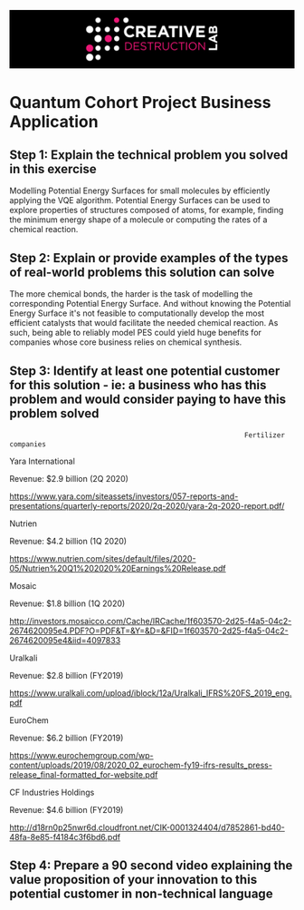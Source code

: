 ![CDL 2020 Cohort Project](../figures/CDL_logo.jpg)
# Quantum Cohort Project Business Application


## Step 1: Explain the technical problem you solved in this exercise

Modelling Potential Energy Surfaces for small molecules by efficiently applying the VQE algorithm. Potential Energy Surfaces can be used to explore properties of structures composed of atoms, for example, finding the minimum energy shape of a molecule or computing the rates of a chemical reaction.

## Step 2: Explain or provide examples of the types of real-world problems this solution can solve

The more chemical bonds, the harder is the task of modelling the corresponding Potential Energy Surface. And without knowing the Potential Energy Surface it's not feasible to computationally develop the most efficient catalysts that would facilitate the needed chemical reaction. As such, being able to reliably model PES could yield huge benefits for companies whose core business relies on chemical synthesis.

## Step 3: Identify at least one potential customer for this solution - ie: a business who has this problem and would consider paying to have this problem solved
 
                                                              Fertilizer companies

 Yara International

Revenue: $2.9 billion (2Q 2020)

https://www.yara.com/siteassets/investors/057-reports-and-presentations/quarterly-reports/2020/2q-2020/yara-2q-2020-report.pdf/


 Nutrien
 
 Revenue: $4.2 billion (1Q 2020)
 
 https://www.nutrien.com/sites/default/files/2020-05/Nutrien%20Q1%202020%20Earnings%20Release.pdf
 
 
 Mosaic
 
 Revenue: $1.8 billion (1Q 2020)
 
 http://investors.mosaicco.com/Cache/IRCache/1f603570-2d25-f4a5-04c2-2674620095e4.PDF?O=PDF&T=&Y=&D=&FID=1f603570-2d25-f4a5-04c2-2674620095e4&iid=4097833
 
 Uralkali
 
 Revenue: $2.8 billion (FY2019)
 
 https://www.uralkali.com/upload/iblock/12a/Uralkali_IFRS%20FS_2019_eng.pdf
 
 EuroChem
 
 Revenue: $6.2 billion (FY2019)
 
https://www.eurochemgroup.com/wp-content/uploads/2019/08/2020_02_eurochem-fy19-ifrs-results_press-release_final-formatted_for-website.pdf

CF Industries Holdings
 
 Revenue: $4.6 billion (FY2019)
 
http://d18rn0p25nwr6d.cloudfront.net/CIK-0001324404/d7852861-bd40-48fa-8e85-f4184c3f6bd6.pdf
 



## Step 4: Prepare a 90 second video explaining the value proposition of your innovation to this potential customer in non-technical language


